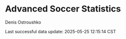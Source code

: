 # Advanced Soccer Statistics
Denis Ostroushko

<!-- gfm -->

Last successful data update: 2025-05-25 12:15:14 CST
